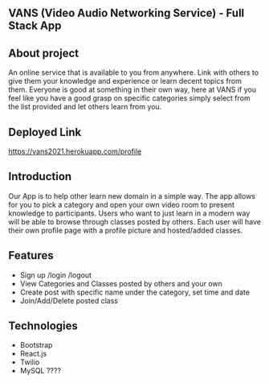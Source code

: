 ## VANS (Video Audio Networking Service) - Full Stack App

## About project

An online service that is available to you from anywhere. Link with others to give them your knowledge and experience or learn decent topics from them. Everyone is good at something in their own way, here at VANS if you feel like you have a good grasp on specific categories simply select from the list provided and let others learn from you.

## Deployed Link

https://vans2021.herokuapp.com/profile

## Introduction

Our App is to help other learn new domain in a simple way. The app allows for you to pick a category and open your own video room to present knowledge to participants.
Users who want to just learn in a modern way will be able to browse through classes posted by others. Each user will have their own profile page with a profile picture and hosted/added classes.

## Features

- Sign up /login /logout
- View Categories and Classes posted by others and your own
- Create post with specific name under the category, set time and date
- Join/Add/Delete posted class

## Technologies

- Bootstrap
- React.js
- Twilio
- MySQL
  ????
